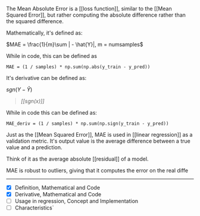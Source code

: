 The Mean Absolute Error is a [[loss function]], similar to the [[Mean Squared Error]], but rather computing the absolute difference rather than the squared difference.

Mathematically, it's defined as:

$MAE = \frac{1}{m}\sum | - \hat{Y}|, m = numsamples$

While in code, this can be defined as

```
MAE = (1 / samples) * np.sum(np.abs(y_train - y_pred))
```

It's derivative can be defined as:

$sgn(Y - \hat{Y})$

>*[[sgn(x)]]*

While in code this can be defined as:

```
MAE_deriv = (1 / samples) * np.sum(np.sign(y_train - y_pred))
```

Just as the [[Mean Squared Error]], MAE is used in [[linear regression]] as a validation metric. It's output value is the average difference between a true value and a prediction.

Think of it as the average absolute [[residual]] of a model.

MAE is robust to outliers, giving that it computes the error on the real diffe

---
- [x] Definition, Mathematical and Code
- [x] Derivative, Mathematical and Code
- [ ] Usage in regression, Concept and Implementation
- [ ] Characteristics`